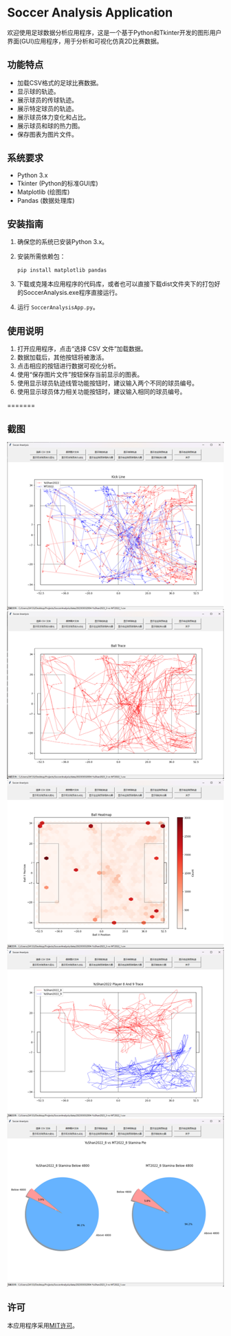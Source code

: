 # Soccer Analysis Application

欢迎使用足球数据分析应用程序，这是一个基于Python和Tkinter开发的图形用户界面(GUI)应用程序，用于分析和可视化仿真2D比赛数据。

## 功能特点

- 加载CSV格式的足球比赛数据。
- 显示球的轨迹。
- 展示球员的传球轨迹。
- 展示特定球员的轨迹。
- 展示球员体力变化和占比。
- 展示球员和球的热力图。
- 保存图表为图片文件。

## 系统要求

- Python 3.x
- Tkinter (Python的标准GUI库)
- Matplotlib (绘图库)
- Pandas (数据处理库)

## 安装指南

1. 确保您的系统已安装Python 3.x。
2. 安装所需依赖包：

   ```
   pip install matplotlib pandas
   ```
3. 下载或克隆本应用程序的代码库，或者也可以直接下载dist文件夹下的打包好的SoccerAnalysis.exe程序直接运行。
4. 运行 `SoccerAnalysisApp.py`。

## 使用说明

1. 打开应用程序，点击“选择 CSV 文件”加载数据。
2. 数据加载后，其他按钮将被激活。
3. 点击相应的按钮进行数据可视化分析。
4. 使用“保存图片文件”按钮保存当前显示的图表。
5. 使用显示球员轨迹线管功能按钮时，建议输入两个不同的球员编号。
6. 使用显示球员体力相关功能按钮时，建议输入相同的球员编号。

=======
## 截图

![1718606856958](image/ReadMe/1718606856958.png)![1718606861227](image/ReadMe/1718606861227.png)![1718606864061](image/ReadMe/1718606864061.png)![1718606865951](image/ReadMe/1718606865951.png)![1718606867682](image/ReadMe/1718606867682.png)


## 许可

本应用程序采用[MIT许可](LICENSE)。
